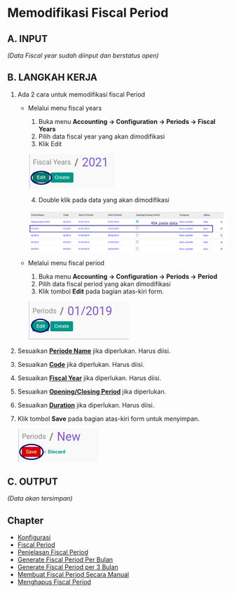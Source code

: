# Memodifikasi Fiscal Period

## A. INPUT

*(Data Fiscal year sudah diinput dan berstatus open)*

## B. LANGKAH KERJA

1. Ada 2 cara untuk memodifikasi fiscal Period

    - Melalui menu fiscal years

        1. Buka menu **Accounting -> Configuration -> Periods -> Fiscal Years**
        2. Pilih data fiscal year yang akan dimodifikasi
        3. Klik Edit

        ![](../../img/fiscal-period/tombol-edit-fiscal-year.png)

        4. Double klik pada data yang akan dimodifikasi

        ![](../../img/fiscal-period/tombol-edit-period-fiscal-year.png)

    - Melalui menu fiscal period

        1. Buka menu **Accounting -> Configuration -> Periods -> Period**
        2. Pilih data fiscal period yang akan dimodifikasi
        3. Klik tombol **Edit** pada bagian atas-kiri form.

        ![](../../img/fiscal-period/tombol-edit.png)

3. Sesuaikan **[Periode Name](./penjelasan.md#field-name)** jika diperlukan. Harus diisi.
4. Sesuaikan **[Code](./penjelasan.md#field-code)** jika diperlukan. Harus diisi.
5. Sesuaikan **[Fiscal Year](./penjelasan.md#field-fiscal-year-id)** jika diperlukan. Harus diisi.
6. Sesuaikan **[Opening/Closing Period](./penjelasan.md#field-detail-periode-special)** jika diperlukan.
7. Sesuaikan **[Duration](./penjelasan.md#field-duration)** jika diperlukan. Harus diisi.
8. Klik tombol **Save** pada bagian atas-kiri form untuk menyimpan.

    ![](../../img/fiscal-period/tombol-save.png)

## C. OUTPUT

*(Data akan tersimpan)*

## Chapter
- [Konfigurasi](../../konfigurasi.md)
- [Fiscal Period](../fiscal-period.md)
- [Penjelasan Fiscal Period](penjelasan.md)
- [Generate Fiscal Period Per Bulan](generate-monthly.md)
- [Generate Fiscal Period per 3 Bulan](generate-3monthly.md)
- [Membuat Fiscal Period Secara Manual](membuat.md)
- [Menghapus Fiscal Period](menghapus.md)
